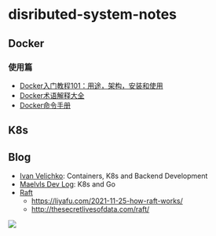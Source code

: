 # disributed-system-notes
## Docker

### 使用篇

* [Docker入门教程101：用途，架构，安装和使用](./docker/01)
* [Docker术语解释大全](./docker/02)
* [Docker命令手册](./docker/03)



## K8s



## Blog

* [Ivan Velichko](https://github.com/iximiuz): Containers, K8s and Backend Development
* [Maelvls Dev Log](https://maelvls.dev/about/): K8s and Go
* [Raft](https://raft.github.io/)
  * https://liyafu.com/2021-11-25-how-raft-works/
  * http://thesecretlivesofdata.com/raft/


![](./img/wechat.png)

